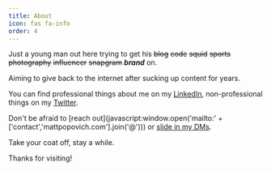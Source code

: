 ```yaml
---
title: About
icon: fas fa-info
order: 4
---
```


Just a young man out here trying to get his ~~blog~~ ~~code~~ ~~squid~~ ~~sports~~ ~~photography~~ ~~influencer~~ ~~snapgram~~ ***brand*** on.

Aiming to give back to the internet after sucking up content for years.

You can find professional things about me on my [LinkedIn](https://www.linkedin.com/in/popovichmatt/), non-professional things on my [Twitter](https://twitter.com/mattpopovich).

Don't be afraid to [reach out](javascript:window.open('mailto:' + ['contact','mattpopovich.com'].join('@'))) or [slide in my DMs](https://twitter.com/messages/compose?recipient_id={323274028}). 

Take your coat off, stay a while. 

Thanks for visiting!
